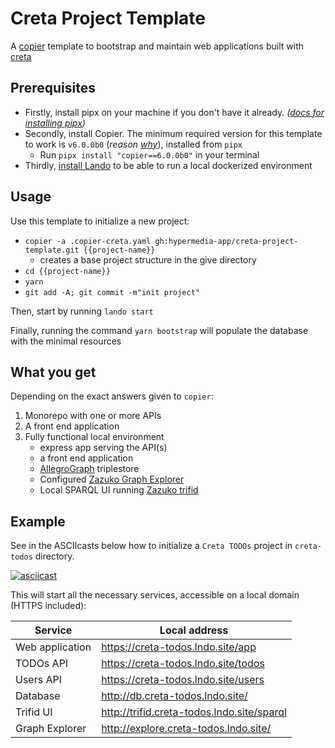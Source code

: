 # Creta Project Template

A [copier](https://github.com/copier-org/copier/#readme) template to bootstrap and maintain web applications built with [creta](https://creta.hypermedia.app/)

## Prerequisites

- Firstly, install pipx on your machine if you don't have it already. _([docs for installing pipx](https://github.com/pypa/pipx#install-pipx))_
- Secondly, install Copier. The minimum required version for this template to work is `v6.0.0b0` (_reason [why](https://github.com/copier-org/copier/discussions/639)_), installed from `pipx`
   - Run `pipx install "copier==6.0.0b0"` in your terminal
- Thirdly, [install Lando](https://github.com/lando/lando/releases) to be able to run a local dockerized environment

## Usage

Use this template to initialize a new project:

- `copier -a .copier-creta.yaml gh:hypermedia-app/creta-project-template.git {{project-name}}`
   - creates a base project structure in the give directory
- `cd {{project-name}}`
- `yarn`
- `git add -A; git commit -m"init project"`

Then, start by running `lando start`

Finally, running the command `yarn bootstrap` will populate the database with the minimal resources

## What you get

Depending on the exact answers given to `copier`:

1. Monorepo with one or more APIs
2. A front end application
3. Fully functional local environment
   - express app serving the API(s)
   - a front end application
   - [AllegroGraph](https://allegrograph.com/) triplestore
   - Configured [Zazuko Graph Explorer](https://github.com/zazuko/graph-explorer)
   - Local SPARQL UI running [Zazuko trifid](https://zazuko.com/products/trifid/)

## Example

See in the ASCIIcasts below how to initialize a `Creta TODOs` project in `creta-todos` directory. 

[![asciicast](https://asciinema.org/a/RCToq4LcB6YhmKTpS2ILddvsg.svg)](https://asciinema.org/a/RCToq4LcB6YhmKTpS2ILddvsg)

This will start all the necessary services, accessible on a local domain (HTTPS included):

| Service | Local address |
| -- | -- |
| Web application | https://creta-todos.lndo.site/app |
| TODOs API | https://creta-todos.lndo.site/todos |
| Users API | https://creta-todos.lndo.site/users |
| Database | http://db.creta-todos.lndo.site/ |
| Trifid UI | http://trifid.creta-todos.lndo.site/sparql |
| Graph Explorer | http://explore.creta-todos.lndo.site/ |
